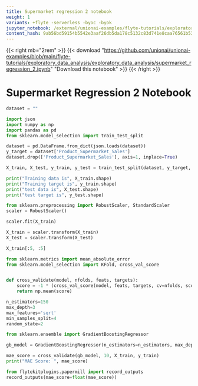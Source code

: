 ```yaml
---
title: Supermarket regression 2 notebook
weight: 1
variants: +flyte -serverless -byoc -byok
jupyter_notebook: /external/unionai-examples/flyte-tutorials/exploratory_data_analysis/exploratory_data_analysis/supermarket_regression_2.ipynb
content_hash: 9ab56bd59154b5542e3aaf26db5da178c5132c83d741e8caa76561b53213cacd # hash managed by Makefile.jupyter (do not edit)
---
```


<!--

   This file was generated by Makefile.jupyter. Do not edit this file directly.

   The only parts of this file that should be edited are the front matter and the
   comment at the top of the file.

-->

{{< right mb="2rem" >}}
{{< download "https://github.com/unionai/unionai-examples/blob/main/flyte-tutorials/exploratory_data_analysis/exploratory_data_analysis/supermarket_regression_2.ipynb" "Download this notebook" >}}
{{< /right >}}

# Supermarket Regression 2 Notebook


```python
dataset = ""
```


```python
import json
import numpy as np
import pandas as pd
from sklearn.model_selection import train_test_split

dataset = pd.DataFrame.from_dict(json.loads(dataset))
y_target = dataset['Product_Supermarket_Sales']
dataset.drop(['Product_Supermarket_Sales'], axis=1, inplace=True)

X_train, X_test, y_train, y_test = train_test_split(dataset, y_target, test_size = 0.3)

print("Training data is", X_train.shape)
print("Training target is", y_train.shape)
print("test data is", X_test.shape)
print("test target is", y_test.shape)
```


```python
from sklearn.preprocessing import RobustScaler, StandardScaler
scaler = RobustScaler()

scaler.fit(X_train)

X_train = scaler.transform(X_train) 
X_test = scaler.transform(X_test)

X_train[:5, :5]
```


```python
from sklearn.metrics import mean_absolute_error
from sklearn.model_selection import KFold, cross_val_score


def cross_validate(model, nfolds, feats, targets):
    score = -1 * (cross_val_score(model, feats, targets, cv=nfolds, scoring='neg_mean_absolute_error'))
    return np.mean(score)
```


```python
n_estimators=150
max_depth=3
max_features='sqrt'
min_samples_split=4
random_state=2
```


```python
from sklearn.ensemble import GradientBoostingRegressor

gb_model = GradientBoostingRegressor(n_estimators=n_estimators, max_depth=max_depth, max_features=max_features, min_samples_split=min_samples_split, random_state=random_state)

mae_score = cross_validate(gb_model, 10, X_train, y_train)
print("MAE Score: ", mae_score)
```


```python
from flytekitplugins.papermill import record_outputs
record_outputs(mae_score=float(mae_score))
```

